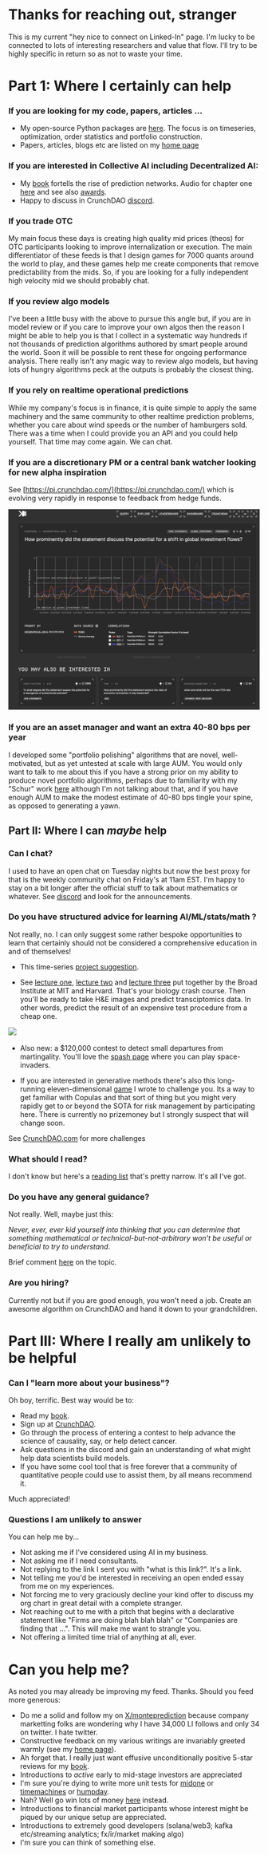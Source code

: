 
# Thanks for reaching out, stranger
This is my current "hey nice to connect on Linked-In" page. I'm lucky to be connected to lots of interesting researchers and value that flow. I'll try to be highly specific in return so as not to waste your time.

# Part 1: Where I certainly can help

### If you are looking for my code, papers, articles ...
- My open-source Python packages are [here](https://github.com/microprediction). The focus is on timeseries, optimization, order statistics and portfolio construction. 
- Papers, articles, blogs etc are listed on my [home page](https://github.com/microprediction/home) 

### If you are interested in Collective AI including Decentralized AI:
- My [book](https://mitpress.mit.edu/9780262047326/microprediction/) fortells the rise of prediction networks. Audio for chapter one [here](https://github.com/microprediction/building_an_open_ai_network/blob/main/docs/assets/audio/Microprediction_Chapter_1.mp3) and see also [awards](https://microprediction.github.io/building_an_open_ai_network/feedback.html). 
- Happy to discuss in CrunchDAO [discord](https://discord.gg/NuqJTcYQ2J).  

### If you trade OTC
My main focus these days is creating high quality mid prices (theos) for OTC participants looking to improve internalization or execution. The main differentiator of these feeds is that I design games for 7000 quants around the world to play, and these games help me create components that remove predictability from the mids. So, if you are looking for a fully independent high velocity mid we should probably chat. 

### If you review algo models
I've been a little busy with the above to pursue this angle but, if you are in model review or if you care to improve your own algos then the reason I might be able to help you is that I collect in a systematic way hundreds if not thousands of prediction algorithms authored by smart people around the world. Soon it will be possible to rent these for ongoing performance analysis. There really isn't any magic way to review algo models, but having lots of hungry algorithms peck at the outputs is probably the closest thing. 

### If you rely on realtime operational predictions
While my company's focus is in finance, it is quite simple to apply the same machinery and the same community to other realtime prediction problems, whether you care about wind speeds or the number of hamburgers sold. There was a time when I could provide you an API and you could help yourself. That time may come again. We can chat.  

### If you are a discretionary PM or a central bank watcher looking for new alpha inspiration
See [https://pi.crunchdao.com/](https://pi.crunchdao.com/) which is evolving very rapidly in response to feedback from hedge funds. 

![](https://github.com/microprediction/monteprediction/blob/main/pi_example.png)

### If you are an asset manager and want an extra 40-80 bps per year
I developed some "portfolio polishing" algorithms that are novel, well-motivated, but as yet untested at scale with large AUM. You would only want to talk to me about this if you have a strong prior on my ability to produce novel portfolio algorithms, perhaps due to familiarity with my "Schur" work [here](https://arxiv.org/abs/2411.05807) although I'm not talking about that, and if you have enough AUM to make the modest estimate of 40-80 bps tingle your spine, as opposed to generating a yawn.     


## Part II: Where I can *maybe* help 

### Can I chat? 
I used to have an open chat on Tuesday nights but now the best proxy for that is the weekly community chat on Friday's at 11am EST. I'm happy to stay on a bit longer after the official stuff to talk about mathematics or whatever. See [discord](https://discord.gg/NuqJTcYQ2J) and look for the announcements.  

### Do you have structured advice for learning AI/ML/stats/math ? 
Not really, no. I can only suggest some rather bespoke opportunities to learn that certainly should not be considered a comprehensive education in and of themselves! 

- This time-series [project suggestion](https://www.linkedin.com/posts/petercotton_timeseries-portfolios-ensembles-activity-7280960637365542912-H1hI/?utm_source=share&utm_medium=member_desktop).

- See [lecture one](https://www.youtube.com/watch?v=9OTvuvr81R0), [lecture two](https://www.youtube.com/watch?v=02SScMdkgY0&t=42s) and [lecture three](https://www.youtube.com/watch?v=wqYTfHe7snk) put together by the Broad Institute at MIT and Harvard. That's your biology crash course. Then you'll be ready to take H&E images and predict transciptomics data. In other words, predict the result of an expensive test procedure from a cheap one. 

![](https://github.com/microprediction/microprediction/blob/master/images/broad.png)

- Also new: a $120,000 contest to detect small departures from martingality. You'll love the [spash page](https://mid-one.crunchdao.com/) where you can play space-invaders. 

- If you are interested in generative methods there's also this long-running eleven-dimensional [game](https://github.com/microprediction/monteprediction_colab_examples/blob/main/monteprediction_entry.ipynb) I wrote to challenge you. Its a way to get familiar with Copulas and that sort of thing but you might very rapidly get to or beyond the SOTA for risk management by participating here. There is currently no prizemoney but I strongly suspect that will change soon. 
 
See [CrunchDAO.com](www.crunchdao.com) for more challenges

### What should I read?
I don't know but here's a [reading list](https://github.com/microprediction/precise/blob/main/LITERATURE.md) that's pretty narrow. It's all I've got. 

### Do you have any general guidance? 
Not really. Well, maybe just this: 

*Never, ever, ever kid yourself into thinking that you can determine that something mathematical or technical-but-not-arbitrary won't be useful or beneficial to try to understand*. 

Brief comment [here](https://www.linkedin.com/posts/petercotton_ai-artificialintelligence-activity-7248460182718935040-kM_X?utm_source=share&utm_medium=member_desktop) on the topic.  

### Are you hiring? 
Currently not but if you are good enough, you won't need a job. Create an awesome algorithm on CrunchDAO and hand it down to your grandchildren. 

# Part III: Where I really am unlikely to be helpful

### Can I "learn more about your business"?
Oh boy, terrific. Best way would be to:

 - Read my [book](https://www.amazon.com/Microprediction-Building-Open-AI-Network). 
 - Sign up at [CrunchDAO](https://www.crunchdao.com/). 
 - Go through the process of entering a contest to help advance the science of causality, say, or help detect cancer.
 - Ask questions in the discord and gain an understanding of what might help data scientists build models.
 - If you have some cool tool that is free forever that a community of quantitative people could use to assist them, by all means recommend it. 

Much appreciated!

### Questions I am unlikely to answer
You can help me by...
- Not asking me if I've considered using AI in my business. 
- Not asking me if I need consultants.
- Not replying to the link I sent you with "what is this link?".  It's a link.
- Not telling me you'd be interested in receiving an open ended essay from me on my experiences.  
- Not forcing me to very graciously decline your kind offer to discuss my org chart in great detail with a complete stranger. 
- Not reaching out to me with a pitch that begins with a declarative statement like "Firms are doing blah blah blah" or "Companies are finding that ...". This will make me want to strangle you. 
- Not offering a limited time trial of anything at all, ever. 

# Can you help me?   
As noted you may already be improving my feed. Thanks. Should you feed more generous: 

- Do me a solid and follow my on [X/monteprediction](https://x.com/monteprediction) because company marketting folks are wondering why I have 34,000 LI follows and only 34 on twitter. I hate twitter. 
- Constructive feedback on my various writings are invariably greeted warmly (see my [home page](https://github.com/microprediction/home)).
- Ah forget that. I really just want effusive unconditionally positive 5-star reviews for my [book](https://www.amazon.com/Microprediction-Building-Open-AI-Network/dp/0262047322).
- Introductions to *active* early to mid-stage investors are appreciated
- I'm sure you're dying to write more unit tests for [midone](https://github.com/microprediction/midone) or [timemachines](https://github.com/microprediction/timemachines) or [humpday](https://github.com/microprediction/humpday).
- Nah? Well go win lots of money [here](https://www.crunchdao.com/) instead.  
- Introductions to financial market participants whose interest might be piqued by our unique setup are appreciated. 
- Introductions to extremely good developers (solana/web3; kafka etc/streaming analytics; fx/ir/market making algo)
- I'm sure you can think of something else. 
  




